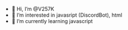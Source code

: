 - 👋 Hi, I’m @V257K
- 👀 I’m interested in javasript (DiscordBot), html
- 🌱 I’m currently learning javascript
